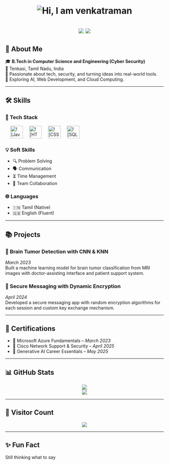 <h1 align="center">
  <img src="https://readme-typing-svg.demolab.com?font=Fira+Code&size=30&duration=3000&pause=1000&center=true&vCenter=true&width=435&color=000000D9&lines=Hi+%F0%9F%91%8B%2C+I'm+Venkatraman+A" alt="Hi, I am venkatraman" 
</h1>

<p align="center">
  <a href="mailto:ramvenkat250@gmail.com"><img src="https://img.shields.io/badge/Email-ramvenkat250@gmail.com-red?style=flat&logo=gmail" /></a>
  <a href="https://www.linkedin.com/in/venkatraman-athimuthu" target="_blank"><img src="https://img.shields.io/badge/LinkedIn-Venkatraman-blue?style=flat&logo=linkedin" /></a>
</p>


## 🚀 About Me

🎓 **B.Tech in Computer Science and Engineering (Cyber Security)**  
📍 Tenkasi, Tamil Nadu, India  
💼 Passionate about tech, security, and turning ideas into real-world tools.  
🎯 Exploring AI, Web Development, and Cloud Computing.  
** **


## 🛠️ Skills

### 🧰 Tech Stack
<div align="left">
  <img width="12" />
  <img src="https://cdn.jsdelivr.net/gh/devicons/devicon@latest/icons/java/java-original-wordmark.svg" height="40" alt=![Java](https://img.shields.io/badge/Java-ED8B00?style=flat-square&logo=java&logoColor=white) />
  <img width="12" />
  <img src="https://cdn.jsdelivr.net/gh/devicons/devicon@latest/icons/html5/html5-original-wordmark.svg" height="40" alt=![HTML5](https://img.shields.io/badge/HTML5-E34F26?style=flat-square&logo=html5&logoColor=white) />
  <img width="12" />
  <img src="https://cdn.jsdelivr.net/gh/devicons/devicon@latest/icons/css3/css3-original-wordmark.svg" height="40" alt=![CSS](https://img.shields.io/badge/CSS3-1572B6?style=flat-square&logo=css3&logoColor=white) />
  <img width="12" />
  <img src="https://cdn.jsdelivr.net/gh/devicons/devicon@latest/icons/mysql/mysql-plain-wordmark.svg" height="40" alt=![SQL](https://img.shields.io/badge/SQL-336791?style=flat-square&logo=postgresql&logoColor=white) />
</div>


### 💡 Soft Skills

- 🔍 Problem Solving
- 🗣️ Communication
- ⏳ Time Management
- 🤝 Team Collaboration

### 🌐 Languages

- 🇮🇳 Tamil (Native)
- 🇬🇧 English (Fluent)

---

## 📚 Projects

### 🧬 Brain Tumor Detection with CNN & KNN  
*March 2023*  
Built a machine learning model for brain tumor classification from MRI images with doctor-assisting interface and patient support system.

### 🔐 Secure Messaging with Dynamic Encryption  
*April 2024*  
Developed a secure messaging app with random encryption algorithms for each session and custom key exchange mechanism.

---

## 📜 Certifications

- 🧠 Microsoft Azure Fundamentals – *March 2023*
- 🔐 Cisco Network Support & Security – *April 2025*
- 🤖 Generative AI Career Essentials – *May 2025*

---

## 📊 GitHub Stats

<p align="center">
  <img src="https://github-readme-stats.vercel.app/api?username=venkatraman250&show_icons=true&theme=radical" />
  <br/>
  <img src="https://github-readme-streak-stats.herokuapp.com/?user=venkatraman250&theme=radical" />
</p>

---

## 👀 Visitor Count

<p align="center">
  <img src="https://profile-counter.glitch.me/venkatraman250/count.svg" />
</p>

---

## ✨ Fun Fact

Still thinking what to say

